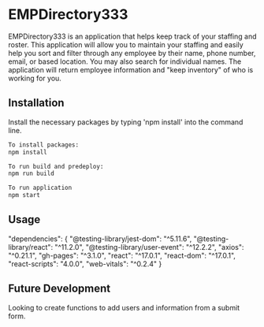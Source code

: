 # EMPDirectory333

EMPDirectory333 is an application that helps keep track of your staffing and roster. This application will allow you to maintain your staffing and easily help you sort and filter through any employee by their name, phone number, email, or based location. You may also search for individual names. The application will return employee information and "keep inventory" of who is working for you. 

## Installation

Install the necessary packages by typing 'npm install' into the command line.

```bash
To install packages:
npm install

To run build and predeploy:
npm run build

To run application
npm start
```


## Usage

  "dependencies": {
    "@testing-library/jest-dom": "^5.11.6",
    "@testing-library/react": "^11.2.0",
    "@testing-library/user-event": "^12.2.2",
    "axios": "^0.21.1",
    "gh-pages": "^3.1.0",
    "react": "^17.0.1",
    "react-dom": "^17.0.1",
    "react-scripts": "4.0.0",
    "web-vitals": "^0.2.4"
  }

## Future Development

Looking to create functions to add users and information from a submit form.